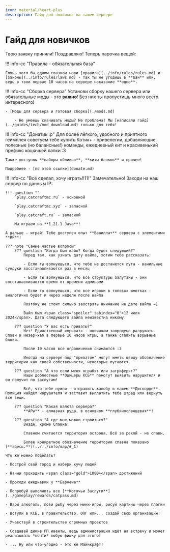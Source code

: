 ```yaml
---
icon: material/heart-plus
description: Гайд для новичков на нашем сервере
---
```


# Гайд для новичков
Твою заявку приняли! Поздравляю! Теперь парочка вещей:

<!-- !!! info-cc "1. Гиды"
    **Крайне** советуем взять Гида! Это можно сделать даже если ты отклонил(а) запрос! Гид расскажет тебе о нашем сервере, проведёт по спавну и расскажет что и куда делать! 

    ![guide](../assets/guide.png) 
-->
!!! info-cc "Правила - обязательная база"

    Глянь хотя бы одним глазком наши [правила](../info/rules/rules.md) и [законы](../info/rules/laws.md) - так ты не угодишь в **бан** или, ведь в твои первые 10 часов на сервере наказание **одно**.

!!! info-cc "Сборка сервера"
    Установи сборку нашего сервера или обязательные моды - это <span class="red">**важно**</span>! Без них ты пропустишь много всего интересного!

    - [Моды для сервера и готовая сборка](./mods.md)

        - Не умеешь скачивать моды? Не проблема! Мы [написали гайд](../guides/tech/mod_download.md) только для тебя!

!!! info-cc "Донатик :р"
    Для болеё лёгкого, удобного и приятного геймплея советуем тебе купить <span class="neon">Котик+</span> - привелегии, добавляющие полезные (но балансные!) команды, ежедневный кит и красивенький префикс кошачьей лапки :3

    Также доступны **наборы обликов**, **киты блоков** и прочее!

    Подробнее - [по этой ссылке](donate.md)

!!! info-cc "Всё сделал, хочу играть!!11!"
    Замечательно! Заходи на наш сервер по данным IP:

    !!! question ""
        `play.catcraftmc.ru` - основной

        `play.catcraftmc.xyz` - запасной

        `play.catcraft.ru` - запасной

        Мы играем на **1.21.1 Java**!

    А дальше - играй! Тебе доступен опыт **Ванилла+** сервера с элементами **RP**!

    ??? note "Самые частые вопросы"
        ??? question "Когда был вайп? Когда будет следующий?"
            Перед тем, как узнать дату вайпа, хотим тебе рассказать:
            
            - Если ты волнуешься, что тебе не достанется лута - ванильные сундуки восстанавливаются раз в месяц

            - Если ты волнуешься, что все структуры залутаны - они восстанавливаются время от времени админами

            - Если ты волнуешься, что все игроки в топовых шмотках - аналогично будет и через неделю после вайпа

            Поэтому не стоит сильно заострять внимание на дате вайпа =)

            Вайп был <span class="spoiler" tabindex="0">12 июля 2024</span>. Дата следующего вайпа неизвестна никому.

        ??? question "У вас есть приваты?"
            Нет! Единственный «приват» - новичкам запрещено разрушать Спавн и Незер-хаб в первые 10 часов игры, а также ставить взрывные блоки.

            После 10 часов все ограничения снимаются :3

            Иногда на сервере под "приватом" могут иметь ввиду обозначение территории как своей собственности, некоторые путаются.

        ??? question "А что если меня ограбят или загриферят?"
            Наши доблестные **Офицеры КСБ** помогут выявить нарушителя и он получит по заслугам!

            Всё, что тебе нужно - отправить жалобу в нашем **Дискорде**. Полиция найдёт нарушителя и заставит выплатить тебе штраф или вернуть все вещи.

        ??? question "Какая валюта сервера?"
            **АРы** - алмазная руда, в основном **глубиносланцевая**!

        ??? question "А где мне можно строиться?"
            Везде, кроме Спавна!

            Спавном считается территория острова. Всё за рекой - не спавн.

            Более конкретное обозначение территории спавна показано [**здесь.**](../../info/map/#_1)

    Что же можно поделать?

    - Построй свой город и набери кучу людей

    - Начни проходить <span class="gold">1000+</span> достижений

    - Проходи ежедневки у **Бармена**

    - Попробуй выполнить все [**Котячьи Заслуги**](../gameplay/rewards/catpass.md)

    - Вари алкоголь, лови рыбу через мини-игры, рисуй картины через плагин

    - Вступи в КСБ, в правительство, ОПГ или... создай свою организацию!

    - Учавствуй в строительстве огромных проектов

    - Создавай дикие РП ивенты, ведь администрация идёт на встречу и может реализовать *почти* любую фишку для этого!

    - ... Ну или что-угодно - это же Майнкрафт!